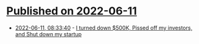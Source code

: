 # [Published on 2022-06-11](index.md)

* [2022-06-11, 08:33:40](https://news.ycombinator.com/item?id=31702922) - [I turned down $500K, Pissed off my investors, and Shut down my startup](https://www.disruptingjapan.com/turned-500k-pissed-off-investors-shut-startup/)

